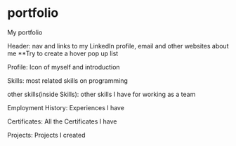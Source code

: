 # portfolio
 My portfolio

Header:
nav and links to my LinkedIn profile, email and other websites about me
**Try to create a hover pop up list

Profile:
Icon of myself and introduction

Skills:
most related skills on programming

other skills(inside Skills):
other skills I have for working as a team

Employment History:
Experiences I have

Certificates:
All the Certificates I have

Projects:
Projects I created